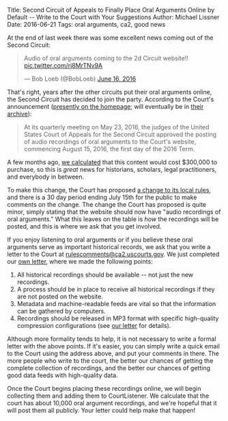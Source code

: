 Title: Second Circuit of Appeals to Finally Place Oral Arguments Online by Default -- Write to the Court with Your Suggestions
Author: Michael Lissner
Date: 2016-06-21
Tags: oral arguments, ca2, good news


At the end of last week there was some excellent news coming out of the Second Circuit:

<blockquote class="twitter-tweet" data-lang="en"><p lang="en" dir="ltr">Audio of oral arguments coming to the 2d Circuit website!! <a href="https://t.co/rj8MrTNv9A">pic.twitter.com/rj8MrTNv9A</a></p>&mdash; Bob Loeb (@BobLoeb) <a href="https://twitter.com/BobLoeb/status/743516399742627845">June 16, 2016</a></blockquote>
<script async src="//platform.twitter.com/widgets.js" charset="utf-8"></script>

That's right, years after the other circuits put their oral arguments online, the Second Circuit has decided to join the party. According to the Court's announcement ([presently on the homepage][ca2]; will eventually be in [their archive][ca2-archive]):

> At its quarterly meeting on May 23, 2016, the judges of the United States Court of Appeals for the Second Circuit approved the posting of audio recordings of oral arguments to the Court's website, commencing August 15, 2016, the first day of the 2016 Term.

A few months ago, [we calculated][tw] that this content would cost $300,000 to purchase, so this is *great* news for historians, scholars, legal practitioners, and everybody in between.

To make this change, the Court has proposed [a change to its local rules][change], and there is a 30 day period ending July 15th for the public to make comments on the change. The change the Court has proposed is quite minor, simply stating that the website should now have "audio recordings of oral arguments." What this leaves on the table is *how* the recordings will be posted, and this is where we ask that you get involved.

If you enjoy listening to oral arguments or if you believe these oral arguments serve as important historical records, we ask that you write a letter to the Court at [rulescomments@ca2.uscourts.gov][m]. We just completed our [own letter][letter], where we made the following points:

1. All historical recordings should be available -- not just the new recordings.
2. A process should be in place to receive all historical recordings if they are not posted on the website.
3. Metadata and machine-readable feeds are vital so that the information can be gathered by computers.
4. Recordings should be released in MP3 format with specific high-quality compression configurations (see [our letter][letter] for details).

Although more formality tends to help, it is not necessary to write a formal letter with the above points. If it's easier, you can simply write a quick email to the Court using the address above, and put your comments in there. The more people who write to the court, the better our chances of getting the complete collection of recordings, and the better our chances of getting good data feeds with high-quality data.

Once the Court begins placing these recordings online, we will begin collecting them and adding them to CourtListener. We calculate that the court has about 10,000 oral argument recordings, and we're hopeful that it will post them all publicly. Your letter could help make that happen!

[ca2]: http://www.ca2.uscourts.gov/
[ca2-archive]: http://www.ca2.uscourts.gov/announcements_archive.html
[change]: http://www.ca2.uscourts.gov/Docs/Order_06_15_16.pdf
[tw]: https://twitter.com/FreeLawProject/status/739900189176041473
[letter]: {static}/pdf/Free%20Law%20Project%20Letter%20to%20CA2%20re%20Oral%20Argument%20Publication.pdf
[m]: mailto:rulescomments@ca2.uscourts.gov
